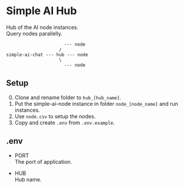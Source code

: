 
Simple AI Hub
=============


Hub of the AI node instances.  
Query nodes parallelly.  

```
                      --- node  
                    /  
simple-ai-chat --- hub --- node  
                    \  
                      --- node  
```

Setup
-----

0. Clone and rename folder to `hub_[hub_name]`.  
1. Put the simple-ai-node instance in folder `node_[node_name]` and run instances.  
2. Use `node.csv` to setup the nodes.  
3. Copy and create `.env` from `.env.example`.


.env
----

* PORT  
The port of application.  

* HUB  
Hub name.
